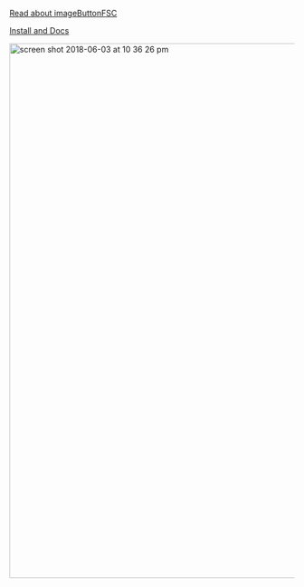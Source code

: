 

[Read about imageButtonFSC](https://medium.com/@alexedelstein/the-new-image-flow-screen-component-c12b0e7428bd)

[Install and Docs](https://sites.google.com/view/flowunofficial/flow-screen-components/navigation-button)

<img width="943" alt="screen shot 2018-06-03 at 10 36 26 pm" src="https://user-images.githubusercontent.com/3140883/40900516-bc68b63e-6780-11e8-8531-dff44009572e.png">


